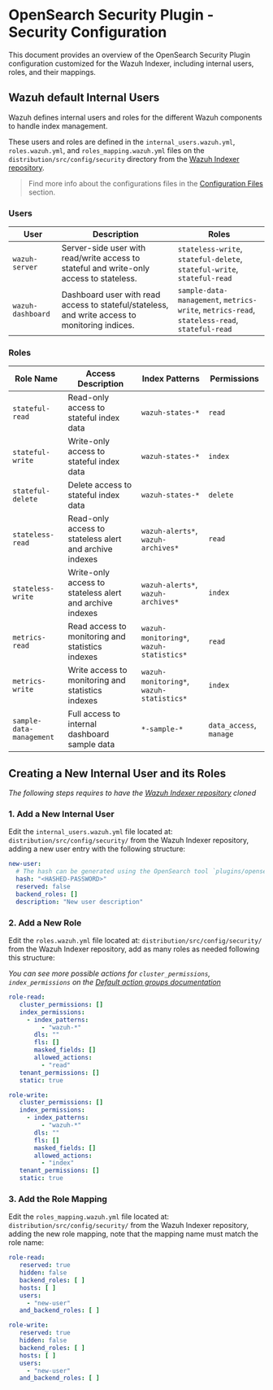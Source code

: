# OpenSearch Security Plugin - Security Configuration

This document provides an overview of the OpenSearch Security Plugin configuration customized for the Wazuh Indexer, including internal users, roles, and their mappings.

## Wazuh default Internal Users

Wazuh defines internal users and roles for the different Wazuh components to handle index management.

These users and roles are defined in the `internal_users.wazuh.yml`, `roles.wazuh.yml`, and `roles_mapping.wazuh.yml` files on the `distribution/src/config/security` directory from the [Wazuh Indexer repository](https://github.com/wazuh/wazuh-indexer).
> Find more info about the configurations files in the [Configuration Files](/ref/configuration/configuration-files.md) section.


### Users

| User             | Description                                                                                     | Roles                                                                                                                       |
| ---------------- | ----------------------------------------------------------------------------------------------- | ---------------------------------------------------------------------------------------------------------------------------- |
| `wazuh-server`    | Server-side user with read/write access to stateful and write-only access to stateless.         | `stateless-write`, `stateful-delete`, `stateful-write`, `stateful-read`|
| `wazuh-dashboard` | Dashboard user with read access to stateful/stateless, and write access to monitoring indices.  | `sample-data-management`, `metrics-write`, `metrics-read`, `stateless-read`, `stateful-read` |

### Roles

| Role Name                | Access Description                                                   | Index Patterns                           | Permissions                         |
| ------------------------ | -------------------------------------------------------------------- | ---------------------------------------- | ----------------------------------- |
| `stateful-read`          | Read-only access to stateful index data                              | `wazuh-states-*`                         | `read`                              |
| `stateful-write`         | Write-only access to stateful index data                             | `wazuh-states-*`                         | `index`                             |
| `stateful-delete`        | Delete access to stateful index data                                 | `wazuh-states-*`                         | `delete`                            |
| `stateless-read`         | Read-only access to stateless alert and archive indexes              | `wazuh-alerts*`, `wazuh-archives*`       | `read`                              |
| `stateless-write`        | Write-only access to stateless alert and archive indexes             | `wazuh-alerts*`, `wazuh-archives*`       | `index`                             |
| `metrics-read`           | Read access to monitoring and statistics indexes                     | `wazuh-monitoring*`, `wazuh-statistics*` | `read`                              |
| `metrics-write`          | Write access to monitoring and statistics indexes                    | `wazuh-monitoring*`, `wazuh-statistics*` | `index`                             |
| `sample-data-management` | Full access to internal dashboard sample data                        | `*-sample-*`                             | `data_access`, `manage`             |



## Creating a New Internal User and its Roles

_The following steps requires to have the [Wazuh Indexer repository](https://github.com/wazuh/wazuh-indexer) cloned_

### 1. Add a New Internal User

Edit the `internal_users.wazuh.yml` file located at: `distribution/src/config/security/` from the Wazuh Indexer repository,
adding a new user entry with the following structure:
```yaml
new-user:
  # The hash can be generated using the OpenSearch tool `plugins/opensearch-security/tools/hash.sh -p <new-password>`
  hash: "<HASHED-PASSWORD>"
  reserved: false
  backend_roles: []
  description: "New user description"
```

### 2. Add a New Role

Edit the `roles.wazuh.yml` file located at: `distribution/src/config/security/` from the Wazuh Indexer repository, add as
many roles as needed following this structure:

_You can see more possible actions for `cluster_permissions`, `index_permissions` on the [Default action groups documentation](https://docs.opensearch.org/docs/latest/security/access-control/default-action-groups/)_

```yaml
role-read:
   cluster_permissions: []
   index_permissions:
     - index_patterns:
         - "wazuh-*"
       dls: ""
       fls: []
       masked_fields: []
       allowed_actions:
         - "read"
   tenant_permissions: []
   static: true

role-write:
   cluster_permissions: []
   index_permissions:
     - index_patterns:
         - "wazuh-*"
       dls: ""
       fls: []
       masked_fields: []
       allowed_actions:
         - "index"
   tenant_permissions: []
   static: true
```

### 3. Add the Role Mapping

Edit the `roles_mapping.wazuh.yml` file located at: `distribution/src/config/security/` from the Wazuh Indexer repository,
adding the new role mapping, note that the mapping name must match the role name:
```yaml
role-read:
   reserved: true
   hidden: false
   backend_roles: [ ]
   hosts: [ ]
   users:
     - "new-user"
   and_backend_roles: [ ]

role-write:
   reserved: true
   hidden: false
   backend_roles: [ ]
   hosts: [ ]
   users:
     - "new-user"
   and_backend_roles: [ ]
```
